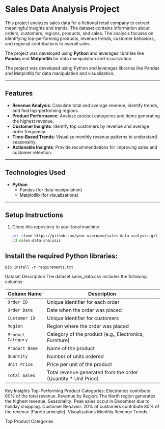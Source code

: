 # **Sales Data Analysis Project**

This project analyzes sales data for a fictional retail company to extract meaningful insights and trends. The dataset
contains information about orders, customers, regions, products, and sales. The analysis focuses on identifying
top-performing products, revenue trends, customer behaviors, and regional contributions to overall sales.

The project was developed using **Python** and leverages libraries like **Pandas** and **Matplotlib** for data
manipulation and visualization.

The project was developed using Python and leverages libraries like Pandas and Matplotlib for data manipulation and
visualization.

---

## **Features**

- **Revenue Analysis**: Calculate total and average revenue, identify trends, and find top-performing regions.
- **Product Performance**: Analyze product categories and items generating the highest revenue.
- **Customer Insights**: Identify top customers by revenue and average order frequency.
- **Time-Based Trends**: Visualize monthly revenue patterns to understand seasonality.
- **Actionable Insights**: Provide recommendations for improving sales and customer retention.

---

## **Technologies Used**

- **Python**
    - Pandas (for data manipulation)
    - Matplotlib (for visualizations)

---

## **Setup Instructions**  
1. Clone this repository to your local machine:  
   ```bash
   git clone https://github.com/your-username/sales-data-analysis.git
   cd sales-data-analysis


## **Install the required Python libraries:**

    pip install -r requirements.txt


Dataset Description
The dataset sales_data.csv includes the following columns:

| **Column Name**    | **Description**                                                |
|--------------------|----------------------------------------------------------------|
| `Order ID`         | Unique identifier for each order                               |
| `Order Date`       | Date when the order was placed                                 |
| `Customer ID`      | Unique identifier for customers                                |
| `Region`           | Region where the order was placed                              |
| `Product Category` | Category of the product (e.g., Electronics, Furniture)         |
| `Product Name`     | Name of the product                                            |
| `Quantity`         | Number of units ordered                                        |
| `Unit Price`       | Price per unit of the product                                  |
| `Total Sales`      | Total revenue generated from the order (Quantity * Unit Price) |

Key Insights
Top-Performing Product Categories: Electronics contribute 60% of the total revenue.
Revenue by Region: The North region generates the highest revenue.
Seasonality: Peak sales occur in December due to holiday shopping.
Customer Behavior: 20% of customers contribute 80% of the revenue (Pareto principle).
Visualizations
Monthly Revenue Trends

Top Product Categories